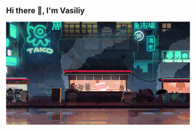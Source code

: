 ## Hi there 👋, I'm Vasiliy
![](https://github.com/kelaxaw/kelaxaw/blob/main/assets/Pixel%20Art%20Gallery.gif)
